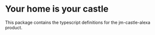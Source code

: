 # Your home is your castle

This package contains the typescript definitions for the jm-castle-alexa product.
